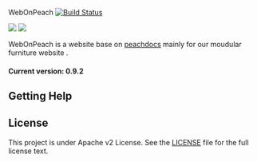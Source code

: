 WebOnPeach [![Build Status](https://travis-ci.org/lightspread/WebOnPeach.svg?branch=Dev)](https://travis-ci.org/lightspread/WebOnPeach/WebOnPeach)

![](./public/img/logo_128.ico) ![](https://github.com/peachdocs/peach/raw/master/public/img/favicon.ico)

WebOnPeach is a website base on [peachdocs](https://github.com/peachdocs/peach) mainly for our moudular furniture website .

#### Current version: 0.9.2

## Getting Help


## License

This project is under Apache v2 License. See the [LICENSE](LICENSE) file for the full license text.